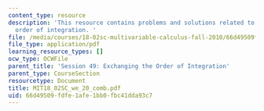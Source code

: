 ```yaml
---
content_type: resource
description: 'This resource contains problems and solutions related to changing the
  order of integration. '
file: /media/courses/18-02sc-multivariable-calculus-fall-2010/66d49509fdfe1afe1bb0fbc41dda93c7_MIT18_02SC_we_20_comb.pdf
file_type: application/pdf
learning_resource_types: []
ocw_type: OCWFile
parent_title: 'Session 49: Exchanging the Order of Integration'
parent_type: CourseSection
resourcetype: Document
title: MIT18_02SC_we_20_comb.pdf
uid: 66d49509-fdfe-1afe-1bb0-fbc41dda93c7
---
```

